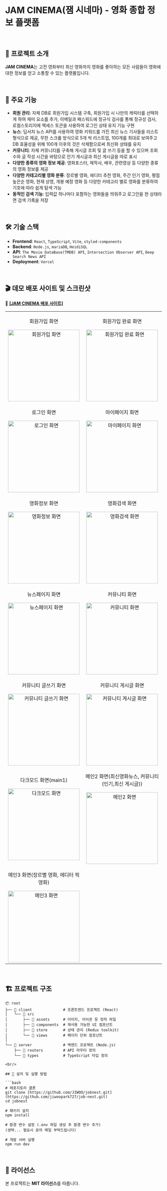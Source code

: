 # JAM CINEMA(잼 시네마) - 영화 종합 정보 플랫폼

<br/>

## 🚀 프로젝트 소개

**JAM CINEMA**는 고전 영화부터 최신 영화까지 영화를 좋아하는 모든 사람들이 영화에 대한 정보를 얻고 소통할 수 있는 플랫폼입니다.

<br/>

## 🎯 주요 기능

- **회원 관리**: 자체 DB로 회원가입 시스템 구축, 회원가입 시 나만의 캐릭터를 선택하게 하여 재미 요소를 추가, 이메일과 패스워드에 정규식 검사를 통해 정규성 검사, 로컬스토리지에 액세스 토큰을 사용하여 로그인 상태 유지 기능 구현
- **뉴스**: 딥서치 뉴스 API를 사용하여 영화 키워드를 가진 최신 뉴스 기사들을 리스트 형식으로 제공, 무한 스크롤 방식으로 5개 씩 리스트업, 100개를 최대로 보여주고 DB 효율성을 위해 100개 이후의 것은 삭제함으로써 최신화 상태를 유지
- **커뮤니티**: 자체 커뮤니티를 구축해 게시글 조회 및 글 쓰기 등을 할 수 있으며 조회수와 글 작성 시간을 바탕으로 인기 게시글과 최신 게시글을 따로 표시
- **다양한 종류의 영화 정보 제공**: 영화포스터, 제작사, 배우, 관련영상 등 다양한 종류의 영화 정보를 제공
- **다양한 카테고리별 영화 분류**: 장르별 영화, 에디터 추천 영화, 주간 인기 영화, 평점 높은순 영화, 현재 상영, 개봉 예정 영화 등 다양한 카테고리 별로 영화를 분류하여 기호에 따라 쉽게 탐색 가능
- **동적인 검색 기능**: 입력값 하나마다 포함하는 영화들을 띄워주고 로그인을 한 상태라면 검색 기록을 저장

<br/>

## 🛠 기술 스택

- **Frontend**: `React`, `TypeScript`, `Vite`, `styled-components`
- **Backend**: `Node.js`, `mariaDB`, `HeidiSQL`
- **API**: `The Movie DataBase(TMDB) API`, `Intersection Observer API`, `Deep Search News API`
- **Deployment**: `Vercel`

<br/>

## 🎬 데모 배포 사이트 및 스크린샷

🚀 <a href="https://job-nest-iota.vercel.app" target="_blank" rel="noopener noreferrer"><strong>[JAM CINEMA 배포 사이트]</strong></a>

<table>
  <tr>
    <td align="center">
      <p>회원가입 화면</p>
      <img src="https://raw.githubusercontent.com/jiwoopark727/jam-cinema/main/client/src/assets/images/jamcinema_signup.png" height="230" alt="회원가입 화면">
    </td>
    <td align="center">
      <p>회원가입 완료 화면</p>
      <img src="https://raw.githubusercontent.com/jiwoopark727/jam-cinema/main/client/src/assets/images/jamcinema_signup_complete.png" height="230" alt="회원가입 완료 화면">
    </td>
  </tr>
  <tr>
    <td align="center">
      <p>로그인 화면</p>
      <img src="https://raw.githubusercontent.com/jiwoopark727/jam-cinema/main/client/src/assets/images/jamcinema_login.png" height="230" alt="로그인 화면">
    </td>
    <td align="center">
      <p>마이페이지 화면</p>
      <img src="https://raw.githubusercontent.com/jiwoopark727/jam-cinema/main/client/src/assets/images/jamcinema_mypage.png" height="230" alt="마이페이지 화면">
    </td>
  </tr>
  <tr>
    <td align="center">
      <p>영화정보 화면</p>
      <img src="https://raw.githubusercontent.com/jiwoopark727/jam-cinema/main/client/src/assets/images/jamcinema_movie_info.png" height="230" alt="영화정보 화면">
    </td>
    <td align="center">
      <p>영화검색 화면</p>
      <img src="https://raw.githubusercontent.com/jiwoopark727/jam-cinema/main/client/src/assets/images/jamcinema_search.png" height="230" alt="영화검색 화면">
    </td>
  </tr>
  <tr>
    <td align="center">
      <p>뉴스페이지 화면</p>
      <img src="https://raw.githubusercontent.com/jiwoopark727/jam-cinema/main/client/src/assets/images/jamcinema_news.png" height="230" alt="뉴스페이지 화면">
    </td>
    <td align="center">
      <p>커뮤니티 화면</p>
      <img src="https://raw.githubusercontent.com/jiwoopark727/jam-cinema/main/client/src/assets/images/jamcinema_community.png" height="230" alt="커뮤니티 화면">
    </td>
  </tr>
  <tr>
    <td align="center">
      <p>커뮤니티 글쓰기 화면</p>
      <img src="https://raw.githubusercontent.com/jiwoopark727/jam-cinema/main/client/src/assets/images/jamcinema_write.png" height="230" alt="커뮤니티 글쓰기 화면">
    </td>
    <td align="center">
      <p>커뮤니티 게시글 화면</p>
      <img src="https://raw.githubusercontent.com/jiwoopark727/jam-cinema/main/client/src/assets/images/jamcinema_post.png" height="230" alt="커뮤니티 게시글 화면">
    </td>
  </tr>
    <tr>
    <td align="center">
      <p>다크모드 화면(main1)</p>
      <img src="https://raw.githubusercontent.com/jiwoopark727/jam-cinema/main/client/src/assets/images/jamcinema_dark.png" height="230" alt="다크모드 화면">
    </td>
    <td align="center">
      <p>메인2 화면(최신영화뉴스, 커뮤니티(인기,최신 게시글))</p>
      <img src="https://raw.githubusercontent.com/jiwoopark727/jam-cinema/main/client/src/assets/images/jamcinema_main2.png" height="230" alt="메인2 화면">
    </td>
  </tr>
    </tr>
    <tr>
    <td align="center">
      <p>메인3 화면(장르별 영화, 에디터 픽 영화)</p>
      <img src="https://raw.githubusercontent.com/jiwoopark727/jam-cinema/main/client/src/assets/images/jamcinema_main3.png" height="230" alt="메인3 화면">
    </td>
  </tr>
</table>

<br/>

## 🏗 프로젝트 구조

````plaintext
📦 root
├── 📁 client              # 프론트엔드 프로젝트 (React)
│   └── 📁 src
│       ├── 📁 assets      # 이미지, 아이콘 등 정적 파일
│       ├── 📁 components  # 재사용 가능한 UI 컴포넌트
│       ├── 📁 store       # 상태 관리 (Redux toolkit)
│       └── 📁 views       # 페이지 단위 컴포넌트
│
└── 📁 server              # 백엔드 프로젝트 (Node.js)
    ├── 📁 routers         # API 라우터 정의
    └── 📁 types           # TypeScript 타입 정의

<br/>

## 🔧 설치 및 실행 방법

```bash
# 레포지토리 클론
git clone [https://github.com/JIWOO/jobnest.git](https://github.com/jiwoopark727/job-nest.git)
cd jobnest

# 패키지 설치
npm install

# 환경 변수 설정 (.env 파일 생성 후 환경 변수 추가)
(생략... 필요시 문의 메일 부탁드립니다)

# 개발 서버 실행
npm run dev
````

<br/>

## 📜 라이선스

본 프로젝트는 **MIT 라이선스**를 따릅니다.
